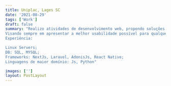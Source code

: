 ```yaml
---
title: Uniplac, Lages SC
date: '2021-08-29'
tags: ['Work']
draft: false
summary: "Realizo atividades de desenvolvimento web, propondo soluções e inovação para a instituição. Trabalho desde a modelagem de banco de dados e configuração de servidores até o desenvolvimento back-end e front-end. 
Visando sempre em apresentar a melhor usabilidade possível para qualquer plataforma.
Experiência:

Linux Servers;
DB: SQL, MYSQL;
Frameworks: NextJs, Laravel, AdonisJs, React Native;
Linguagens de maior domínio: Js, Python"

images: ['']
layout: PostLayout
---
```

